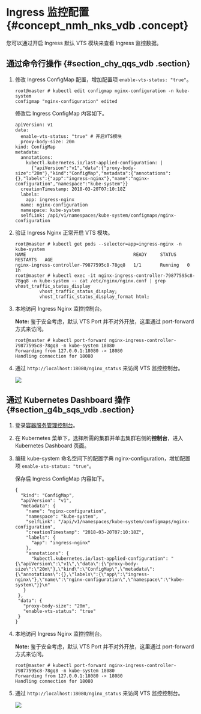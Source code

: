 # Ingress 监控配置 {#concept_nmh_nks_vdb .concept}

您可以通过开启 Ingress 默认 VTS 模块来查看 Ingress 监控数据。

## 通过命令行操作 {#section_chy_qqs_vdb .section}

1.  修改 Ingress ConfigMap 配置，增加配置项 `enable-vts-status: "true"`。

    ```
    root@master # kubectl edit configmap nginx-configuration -n kube-system
    configmap "nginx-configuration" edited
    ```

    修改后 Ingress ConfigMap 内容如下。

    ```
    apiVersion: v1
    data:
      enable-vts-status: "true" # 开启VTS模块
      proxy-body-size: 20m
    kind: ConfigMap
    metadata:
      annotations:
        kubectl.kubernetes.io/last-applied-configuration: |
          {"apiVersion":"v1","data":{"proxy-body-size":"20m"},"kind":"ConfigMap","metadata":{"annotations":{},"labels":{"app":"ingress-nginx"},"name":"nginx-configuration","namespace":"kube-system"}}
      creationTimestamp: 2018-03-20T07:10:18Z
      labels:
        app: ingress-nginx
      name: nginx-configuration
      namespace: kube-system
      selfLink: /api/v1/namespaces/kube-system/configmaps/nginx-configuration
    ```

2.  验证 Ingress Nginx 正常开启 VTS 模块。

    ```
    root@master # kubectl get pods --selector=app=ingress-nginx -n kube-system
    NAME                                        READY     STATUS    RESTARTS   AGE
    nginx-ingress-controller-79877595c8-78gq8   1/1       Running   0          1h
    root@master # kubectl exec -it nginx-ingress-controller-79877595c8-78gq8 -n kube-system -- cat /etc/nginx/nginx.conf | grep vhost_traffic_status_display
             vhost_traffic_status_display;
             vhost_traffic_status_display_format html;
    ```

3.  本地访问 Ingress Nginx 监控控制台。

    **Note:** 鉴于安全考虑，默认 VTS Port 并不对外开放，这里通过 port-forward 方式来访问。

    ```
    root@master # kubectl port-forward nginx-ingress-controller-79877595c8-78gq8 -n kube-system 18080
    Forwarding from 127.0.0.1:18080 -> 18080
    Handling connection for 18080
    ```

4.  通过 `http://localhost:18080/nginx_status` 来访问 VTS 监控控制台。

    ![](http://static-aliyun-doc.oss-cn-hangzhou.aliyuncs.com/assets/img/6931/4648_zh-CN.png)


## 通过 Kubernetes Dashboard 操作 {#section_g4b_sqs_vdb .section}

1.  登录[容器服务管理控制台](https://cs.console.aliyun.com)。
2.  在 Kubernetes 菜单下，选择所需的集群并单击集群右侧的**控制台**，进入 Kubernetes Dashboard 页面。
3.  编辑 kube-system 命名空间下的配置字典 nginx-configuration，增加配置项 `enable-vts-status: "true"`。

    保存后 Ingress ConfigMap 内容如下。

    ```
    {
      "kind": "ConfigMap",
      "apiVersion": "v1",
      "metadata": {
        "name": "nginx-configuration",
        "namespace": "kube-system",
        "selfLink": "/api/v1/namespaces/kube-system/configmaps/nginx-configuration",
        "creationTimestamp": "2018-03-20T07:10:18Z",
        "labels": {
          "app": "ingress-nginx"
        },
        "annotations": {
          "kubectl.kubernetes.io/last-applied-configuration": "{\"apiVersion\":\"v1\",\"data\":{\"proxy-body-size\":\"20m\"},\"kind\":\"ConfigMap\",\"metadata\":{\"annotations\":{},\"labels\":{\"app\":\"ingress-nginx\"},\"name\":\"nginx-configuration\",\"namespace\":\"kube-system\"}}\n"
       }
     },
     "data": {
       "proxy-body-size": "20m",
       "enable-vts-status": "true"
     }
    }
    ```

4.  本地访问 Ingress Nginx 监控控制台。

    **Note:** 鉴于安全考虑，默认 VTS Port 并不对外开放，这里通过 port-forward 方式来访问。

    ```
    root@master # kubectl port-forward nginx-ingress-controller-79877595c8-78gq8 -n kube-system 18080
    Forwarding from 127.0.0.1:18080 -> 18080
    Handling connection for 18080
    ```

5.  通过 `http://localhost:18080/nginx_status` 来访问 VTS 监控控制台。

    ![](http://static-aliyun-doc.oss-cn-hangzhou.aliyuncs.com/assets/img/6931/4648_zh-CN.png)



